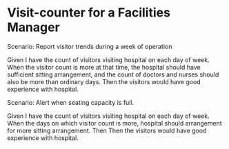 # Visit-counter for a Facilities Manager

Scenario: Report visitor trends during a week of operation

Given I have the count of visitors visiting hospital on each day of week.
When the visitor count is more at that time,
the hospital should have sufficient sitting arrangement,
and the count of doctors and nurses should also be more than ordinary days.
Then the visitors would have good experience with hospital.

Scenario: Alert when seating capacity is full.

Given I have the count of visitors visiting hospital on each day of week.
When the days on which visitor count is more,
hospital should arrangement for more sitting arrangement.
Then Then the visitors would have good experience with hospital.
